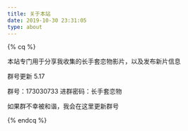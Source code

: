 ```yaml
---
title: 关于本站
date: 2019-10-30 23:31:05
type: about
---
```


{% cq %} 

本站专门用于分享我收集的长手套恋物影片，以及发布新片信息

群号更新 5.17

群号：173030733 进群密码：长手套恋物

如果群不幸被和谐，我会在这里更新群号

{% endcq %} 
